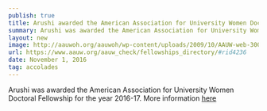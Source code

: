 ```yaml
---
publish: true
title: Arushi awarded the American Association for University Women Doctoral Fellowship
summary: Arushi was awarded the American Association for University Women Doctoral Fellowship for the year 2016-17. 
layout: new
image: http://aauwoh.org/aauwoh/wp-content/uploads/2009/10/AAUW-web-300x128.jpg
url: https://www.aauw.org/aauw_check/fellowships_directory/#rid4236
date: November 1, 2016
tag: accolades
--- 
```


Arushi was awarded the American Association for University Women Doctoral Fellowship for the year 2016-17. More information [here](https://www.aauw.org/aauw_check/fellowships_directory/#rid423) 
